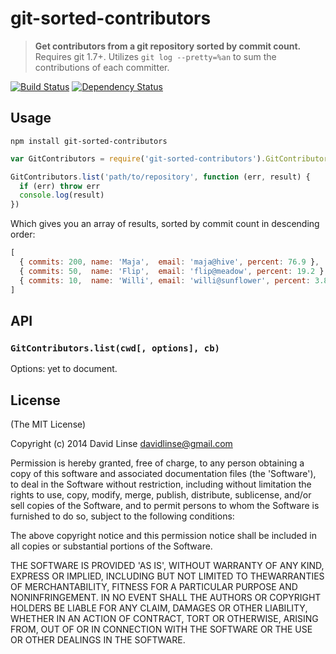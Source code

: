 # git-sorted-contributors

> **Get contributors from a git repository sorted by commit count.**  
> Requires git 1.7+. Utilizes `git log --pretty=%an` to sum the contributions of each committer.

[![Build Status][travis_svg]][travis_link] [![Dependency Status][dm_svg]][dm_url]

[travis_svg]: https://travis-ci.org/vweevers/git-sorted-contributors.svg?branch=master
[travis_link]: https://travis-ci.org/vweevers/git-sorted-contributors
[dm_svg]: https://david-dm.org/vweevers/git-sorted-contributors.svg
[dm_url]: https://david-dm.org/vweevers/git-sorted-contributors

## Usage

```
npm install git-sorted-contributors
```

```js
var GitContributors = require('git-sorted-contributors').GitContributors

GitContributors.list('path/to/repository', function (err, result) {
  if (err) throw err
  console.log(result)
})
```

Which gives you an array of results, sorted by commit count in descending order:

```js
[
  { commits: 200, name: 'Maja',  email: 'maja@hive', percent: 76.9 },
  { commits: 50,  name: 'Flip',  email: 'flip@meadow', percent: 19.2 },
  { commits: 10,  name: 'Willi', email: 'willi@sunflower', percent: 3.8 }
]
```

## API

### `GitContributors.list(cwd[, options], cb)`

Options: yet to document.

## License

(The MIT License)

Copyright (c) 2014 David Linse <davidlinse@gmail.com>

Permission is hereby granted, free of charge, to any person obtaining a copy of this software and associated documentation
files (the 'Software'), to deal in the Software without restriction, including without limitation the rights to use, copy,
modify, merge, publish, distribute, sublicense, and/or sell copies of the Software, and to permit persons to whom the
Software is furnished to do so, subject to the following conditions:

The above copyright notice and this permission notice shall be included in all copies or substantial portions of the
Software.

THE SOFTWARE IS PROVIDED 'AS IS', WITHOUT WARRANTY OF ANY KIND, EXPRESS OR IMPLIED, INCLUDING BUT NOT LIMITED TO
THEWARRANTIES OF MERCHANTABILITY, FITNESS FOR A PARTICULAR PURPOSE AND NONINFRINGEMENT. IN NO EVENT SHALL THE AUTHORS OR
COPYRIGHT HOLDERS BE LIABLE FOR ANY CLAIM, DAMAGES OR OTHER LIABILITY, WHETHER IN AN ACTION OF CONTRACT, TORT OR OTHERWISE,
ARISING FROM, OUT OF OR IN CONNECTION WITH THE SOFTWARE OR THE USE OR OTHER DEALINGS IN THE SOFTWARE.
